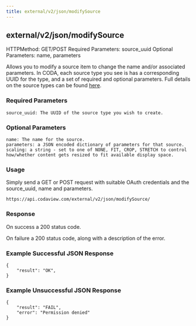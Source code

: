 ```yaml
---
title: external/v2/json/modifySource
---
```

## external/v2/json/modifySource

HTTPMethod: GET/POST
Required Parameters: source_uuid
Optional Parameters: name, parameters

Allows you to modify a source item to change the name and/or associated parameters. In CODA, each source type you see is has a corresponding UUID for the type, and a set of required and optional parameters. Full details on the source types can be found [here](/faqs/api/source-types-and-the-api).

### Required Parameters

    source_uuid: The UUID of the source type you wish to create.

### Optional Parameters

    name: The name for the source.
    parameters: a JSON encoded dictionary of parameters for that source.
    scaling: a string - set to one of NONE, FIT, CROP, STRETCH to control how/whether content gets resized to fit available display space.

### Usage

Simply send a GET or POST request with suitable OAuth credentials and the source_uuid, name and parameters.

`https://api.codaview.com/external/v2/json/modifySource/`

### Response

On success a 200 status code.

On failure a 200 status code, along with a description of the error.

### Example Successful JSON Response

    {
        "result": "OK",
    }

### Example Unsuccessful JSON Response

    {
        "result": "FAIL",
        "error": "Permission denied" 
    }
